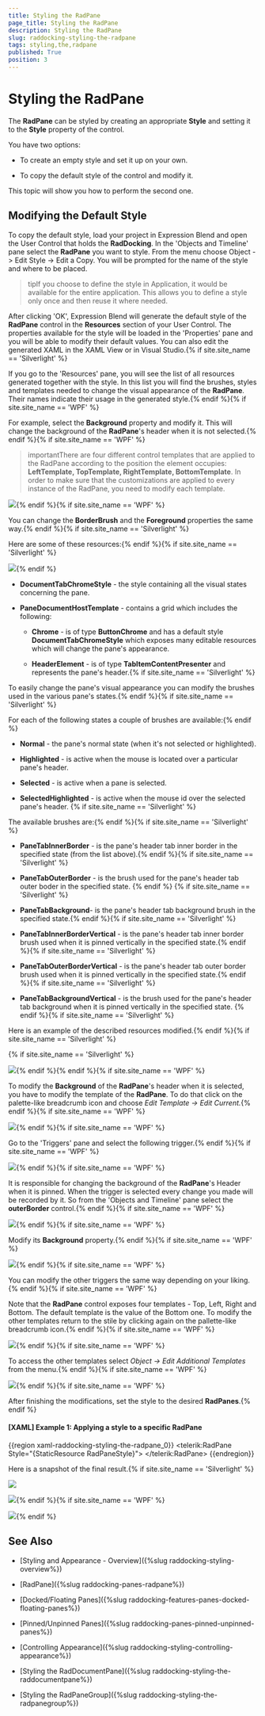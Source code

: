 ```yaml
---
title: Styling the RadPane
page_title: Styling the RadPane
description: Styling the RadPane
slug: raddocking-styling-the-radpane
tags: styling,the,radpane
published: True
position: 3
---
```


# Styling the RadPane

The __RadPane__ can be styled by creating an appropriate __Style__ and setting it to the __Style__ property of the control.

You have two options:

* To create an empty style and set it up on your own.

* To copy the default style of the control and modify it.

This topic will show you how to perform the second one.

## Modifying the Default Style

To copy the default style, load your project in Expression Blend and open the User Control that holds the __RadDocking__. In the 'Objects and Timeline' pane select the __RadPane__ you want to style. From the menu choose Object -> Edit Style -> Edit a Copy. You will be prompted for the name of the style and where to be placed.

>tipIf you choose to define the style in Application, it would be available for the entire application. This allows you to define a style only once and then reuse it where needed.

After clicking 'OK', Expression Blend will generate the default style of the __RadPane__ control in the __Resources__ section of your User Control. The properties available for the style will be loaded in the 'Properties' pane and you will be able to modify their default values. You can also edit the generated XAML in the XAML View or in Visual Studio.{% if site.site_name == 'Silverlight' %}

If you go to the 'Resources' pane, you will see the list of all resources generated together with the style. In this list you will find the brushes, styles and templates needed to change the visual appearance of the __RadPane__. Their names indicate their usage in the generated style.{% endif %}{% if site.site_name == 'WPF' %}

For example, select the __Background__ property and modify it. This will change the background of the __RadPane__'s header when it is not selected.{% endif %}{% if site.site_name == 'WPF' %}

>importantThere are four different control templates that are applied to the RadPane according to the position the element occupies: **LeftTemplate, TopTemplate, RightTemplate, BottomTemplate**. In order to make sure that the customizations are applied to every instance of the RadPane, you need to modify each template. 

![](images/RadDocking_StylingRadPane_04_05_WPF.png){% endif %}{% if site.site_name == 'WPF' %}

You can change the __BorderBrush__ and the __Foreground__ properties the same way.{% endif %}{% if site.site_name == 'Silverlight' %}

Here are some of these resources:{% endif %}{% if site.site_name == 'Silverlight' %}

![](images/RadDocking_StylingRadPane_05.png){% endif %}

* __DocumentTabChromeStyle__ - the style containing all the visual states concerning the pane.

* __PaneDocumentHostTemplate__ - contains a grid which includes the following:

	* __Chrome__ - is of type __ButtonChrome__ and has a default style __DocumentTabChromeStyle__ which exposes many editable resources which will change the pane's appearance.

	* __HeaderElement__ - is of type __TabItemContentPresenter__ and represents the pane's header.{% if site.site_name == 'Silverlight' %}

To easily change the pane's visual appearance you can modify the brushes used in the various pane's states.{% endif %}{% if site.site_name == 'Silverlight' %}

For each of the following states a couple of brushes are available:{% endif %}

* __Normal__ - the pane's normal state (when it's not selected or highlighted).

* __Highlighted__ - is active when the mouse is located over a particular pane's header.

* __Selected__ - is active when a pane is selected.

* __SelectedHighlighted__ - is active when the mouse id over the selected pane's header. {% if site.site_name == 'Silverlight' %}

The available brushes are:{% endif %}{% if site.site_name == 'Silverlight' %}

 * __PaneTabInnerBorder__ - is the pane's header tab inner border in the specified state (from the list above).{% endif %}{% if site.site_name == 'Silverlight' %}

*  __PaneTabOuterBorder__ - is the brush used for the pane's header tab outer boder in the specified state. {% endif %} {% if site.site_name == 'Silverlight' %}

* __PaneTabBackground__- is the pane's header tab background brush in the specified state.{% endif %}{% if site.site_name == 'Silverlight' %}

*  __PaneTabInnerBorderVertical__ - is the pane's header tab inner border brush used when it is pinned vertically in the specified state.{% endif %}{% if site.site_name == 'Silverlight' %}

*  __PaneTabOuterBorderVertical__ - is the pane's header tab outer border brush used when it is pinned vertically in the specified state.{% endif %}{% if site.site_name == 'Silverlight' %}

*  __PaneTabBackgroundVertical__ - is the brush used for the pane's header tab background when it is pinned vertically in the specified state. {% endif %}{% if site.site_name == 'Silverlight' %}

Here is an example of the described resources modified.{% endif %}{% if site.site_name == 'Silverlight' %}

{% if site.site_name == 'Silverlight' %}

![](images/RadDocking_StylingRadPane_06.png){% endif %}{% endif %}{% if site.site_name == 'WPF' %}

To modify the __Background__ of the __RadPane__'s header when it is selected, you have to modify the template of the __RadPane__. To do that click on the palette-like breadcrumb icon and choose *Edit Template -> Edit Current.*{% endif %}{% if site.site_name == 'WPF' %}

![](images/RadDocking_StylingRadPane_06_WPF.png){% endif %}{% if site.site_name == 'WPF' %}

Go to the 'Triggers' pane and select the following trigger.{% endif %}{% if site.site_name == 'WPF' %}

![](images/RadDocking_StylingRadPane_07_WPF.png){% endif %}{% if site.site_name == 'WPF' %}

It is responsible for changing the background of the __RadPane__'s Header when it is pinned. When the trigger is selected every change you made will be recorded by it. So from the 'Objects and Timeline' pane select the __outerBorder__ control.{% endif %}{% if site.site_name == 'WPF' %}

![](images/RadDocking_StylingRadPane_08_WPF.png){% endif %}{% if site.site_name == 'WPF' %}

Modify its __Background__ property.{% endif %}{% if site.site_name == 'WPF' %}

![](images/RadDocking_StylingRadPane_09_WPF.png){% endif %}{% if site.site_name == 'WPF' %}

You can modify the other triggers the same way depending on your liking.{% endif %}{% if site.site_name == 'WPF' %}

Note that the __RadPane__ control exposes four templates - Top, Left, Right and Bottom. The default template is the value of the Bottom one. To modify the other templates return to the stile by clicking again on the pallette-like breadcrumb icon.{% endif %}{% if site.site_name == 'WPF' %}

![](images/RadDocking_StylingRadPane_10_WPF.png){% endif %}{% if site.site_name == 'WPF' %}

To access the other templates select *Object -> Edit Additional Templates* from the menu.{% endif %}{% if site.site_name == 'WPF' %}

![](images/RadDocking_StylingRadPane_11_WPF.png){% endif %}{% if site.site_name == 'WPF' %}

After finishing the modifications, set the style to the desired __RadPanes__.{% endif %}

#### __[XAML] Example 1: Applying a style to a specific RadPane__

{{region xaml-raddocking-styling-the-radpane_0}}
	<telerik:RadPane Style="{StaticResource RadPaneStyle}">
	</telerik:RadPane>
{{endregion}}

Here is a snapshot of the final result.{% if site.site_name == 'Silverlight' %}

![](images/RadDocking_StylingRadPane_12.png)

![](images/RadDocking_StylingRadPane_13.png){% endif %}{% if site.site_name == 'WPF' %}

![](images/RadDocking_StylingRadPane_12_WPF.png){% endif %}



## See Also

 * [Styling and Appearance - Overview]({%slug raddocking-styling-overview%})

 * [RadPane]({%slug raddocking-panes-radpane%})

 * [Docked/Floating Panes]({%slug raddocking-features-panes-docked-floating-panes%})

 * [Pinned/Unpinned Panes]({%slug raddocking-panes-pinned-unpinned-panes%})

 * [Controlling Appearance]({%slug raddocking-styling-controlling-appearance%})

 * [Styling the RadDocumentPane]({%slug raddocking-styling-the-raddocumentpane%})

 * [Styling the RadPaneGroup]({%slug raddocking-styling-the-radpanegroup%})
